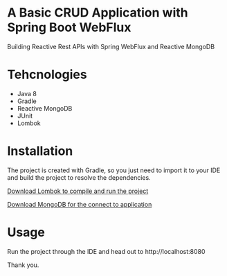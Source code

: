 # A Basic CRUD Application with Spring Boot WebFlux
Building Reactive Rest APIs with Spring WebFlux and Reactive MongoDB

# Tehcnologies
<ul>
  <li>Java 8</li>
  <li>Gradle</li>
  <li>Reactive MongoDB</li>
  <li>JUnit</li>
  <li>Lombok</li>
</ul>

# Installation
The project is created with Gradle, so you just need to import it to your IDE and build the project to resolve the dependencies. <br />

<a href="https://projectlombok.org/download">Download Lombok to compile and run the project</a>

<a href="https://www.mongodb.com/download-center/community">Download MongoDB for the connect to application</a>

# Usage
Run the project through the IDE and head out to http://localhost:8080

Thank you.
